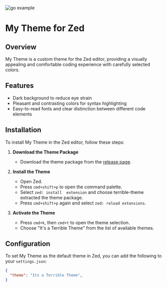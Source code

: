 ![go example](https://i.imgur.com/5A4C0y2.png)

# My Theme for Zed

## Overview

My Theme is a custom theme for the Zed editor, providing a visually appealing and comfortable coding experience with carefully selected colors.

## Features

- Dark background to reduce eye strain
- Pleasant and contrasting colors for syntax highlighting
- Easy-to-read fonts and clear distinction between different code elements

## Installation

To install My Theme in the Zed editor, follow these steps:

1. **Download the Theme Package**
   - Download the theme package from the [release page](#).

2. **Install the Theme**
   - Open Zed.
   - Press `cmd+shift+p` to open the command palette.
   - Select `zed: install  extension` and choose terrible-theme extracted the theme package.
   - Press `cmd+shift+p` again and select `zed: reload extensions`.

3. **Activate the Theme**
   - Press `cmd+k`, then `cmd+t` to open the theme selection.
   - Choose "It's a Terrible Theme" from the list of available themes.

## Configuration

To set My Theme as the default theme in Zed, you can add the following to your `settings.json`:

```json
{
  "theme": "Its a Terrible Theme",
}
